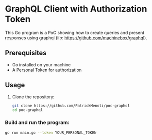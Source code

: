 # GraphQL Client with Authorization Token

This Go program is a PoC showing how to create queries and present responses using graphql (lib: https://github.com/machinebox/graphql).

## Prerequisites

- Go installed on your machine
- A Personal Token  for authorization

## Usage

1. Clone the repository:

   ```bash
   git clone https://github.com/PatrickMenoti/poc-graphql
   cd poc-graphql

### Build and run the program:

```bash
go run main.go --token YOUR_PERSONAL_TOKEN
```